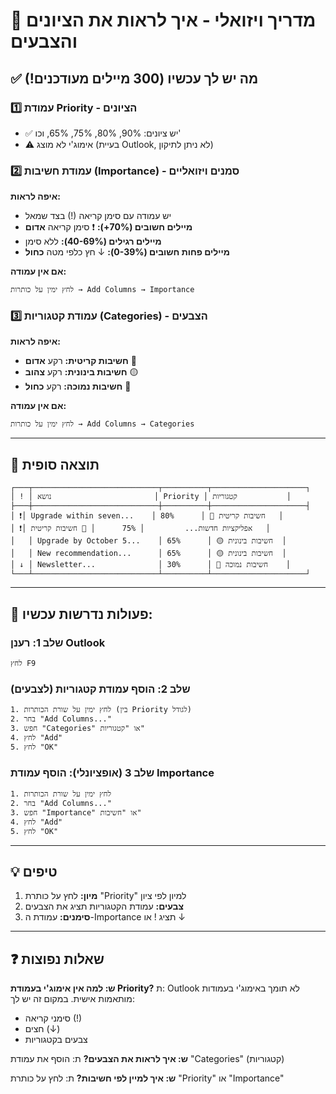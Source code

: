 # 🎨 מדריך ויזואלי - איך לראות את הציונים והצבעים

## ✅ מה יש לך עכשיו (300 מיילים מעודכנים!)

### 1️⃣ **עמודת Priority** - הציונים
- ✅ יש ציונים: 90%, 80%, 75%, 65%, וכו'
- ⚠️ אימוג'י לא מוצג (בעיית Outlook, לא ניתן לתיקון)

### 2️⃣ **עמודת חשיבות (Importance)** - סמנים ויזואליים
**איפה לראות:**
- יש עמודה עם סימן קריאה (!) בצד שמאל
- **מיילים חשובים (70%+):** ❗ סימן קריאה **אדום**
- **מיילים רגילים (40-69%):** ללא סימן
- **מיילים פחות חשובים (0-39%):** ↓ חץ כלפי מטה **כחול**

**אם אין עמודה:**
```
לחץ ימין על כותרות → Add Columns → Importance
```

### 3️⃣ **עמודת קטגוריות (Categories)** - הצבעים
**איפה לראות:**
- **חשיבות קריטית:** רקע **אדום** 🔴
- **חשיבות בינונית:** רקע **צהוב** 🟡
- **חשיבות נמוכה:** רקע **כחול** 🔵

**אם אין עמודה:**
```
לחץ ימין על כותרות → Add Columns → Categories
```

---

## 🎯 תוצאה סופית

```
┌───┬────────────────────────────┬──────────┬─────────────────────┐
│ ! │ נושא                       │ Priority │ קטגוריות           │
├───┼────────────────────────────┼──────────┼─────────────────────┤
│ ❗│ Upgrade within seven...    │ 80%      │ 🔴 חשיבות קריטית   │
│ ❗│ אפליקציות חדשות...         │ 75%      │ 🔴 חשיבות קריטית   │
│   │ Upgrade by October 5...    │ 65%      │ 🟡 חשיבות בינונית  │
│   │ New recommendation...      │ 65%      │ 🟡 חשיבות בינונית  │
│ ↓ │ Newsletter...              │ 30%      │ 🔵 חשיבות נמוכה    │
└───┴────────────────────────────┴──────────┴─────────────────────┘
```

---

## 🔧 פעולות נדרשות עכשיו:

### **שלב 1: רענן Outlook**
```
לחץ F9
```

### **שלב 2: הוסף עמודת קטגוריות (לצבעים)**
```
1. לחץ ימין על שורת הכותרות (בין Priority לגודל)
2. בחר "Add Columns..."
3. חפש "Categories" או "קטגוריות"
4. לחץ "Add"
5. לחץ "OK"
```

### **שלב 3 (אופציונלי): הוסף עמודת Importance**
```
1. לחץ ימין על שורת הכותרות
2. בחר "Add Columns..."
3. חפש "Importance" או "חשיבות"
4. לחץ "Add"
5. לחץ "OK"
```

---

## 💡 טיפים

1. **מיון:** לחץ על כותרת "Priority" למיון לפי ציון
2. **צבעים:** עמודת הקטגוריות תציג את הצבעים
3. **סימנים:** עמודת ה-Importance תציג ! או ↓

---

## ❓ שאלות נפוצות

**ש: למה אין אימוג'י בעמודת Priority?**
ת: Outlook לא תומך באימוג'י בעמודות מותאמות אישית. במקום זה יש לך:
   - סימני קריאה (!)
   - חצים (↓)
   - צבעים בקטגוריות

**ש: איך לראות את הצבעים?**
ת: הוסף את עמודת "Categories" (קטגוריות)

**ש: איך למיין לפי חשיבות?**
ת: לחץ על כותרת "Priority" או "Importance"





